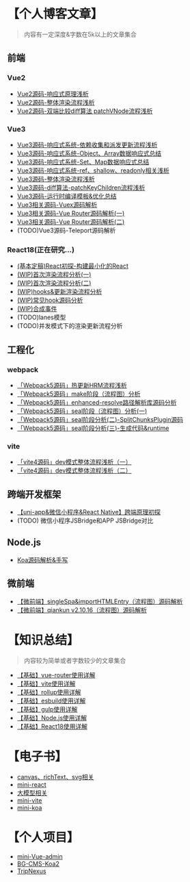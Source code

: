# 【个人博客文章】
> 内容有一定深度&字数在5k以上的文章集合
## 前端
### Vue2
- [Vue2源码-响应式原理浅析](https://juejin.cn/post/7179389498860503099)
- [Vue2源码-整体渲染流程浅析](https://juejin.cn/post/7179782616776704060)
- [Vue2源码-双端比较diff算法 patchVNode流程浅析](https://juejin.cn/post/7179469444945543229)

### Vue3
- [Vue3源码-响应式系统-依赖收集和派发更新流程浅析](https://juejin.cn/post/7177613948907159607)
- [Vue3源码-响应式系统-Object、Array数据响应式总结](https://juejin.cn/post/7176490314419421239)
- [Vue3源码-响应式系统-Set、Map数据响应式总结](https://juejin.cn/post/7176681565051682873)
- [Vue3源码-响应式系统-ref、shallow、readonly相关浅析](https://juejin.cn/post/7177178450287919162)
- [Vue3源码-整体渲染流程浅析](https://juejin.cn/post/7179851550943084603)
- [Vue3源码-diff算法-patchKeyChildren流程浅析](https://juejin.cn/post/7179469444945543229)
- [Vue3源码-运行时编译模板&优化总结](https://juejin.cn/post/7229470524219899965)
- [Vue3相关源码-Vuex源码解析](https://juejin.cn/post/7228959271605944380)
- [Vue3相关源码-Vue Router源码解析(一)](https://juejin.cn/post/7215967109184503864)
- [Vue3相关源码-Vue Router源码解析(二)](https://juejin.cn/post/7215967453931077692)
- (TODO)Vue3源码-Teleport源码解析


### React18(正在研究...)
- [(基本定稿)React初探-构建最小化的React](https://github.com/wbccb/mini-react/blob/main/docs/1-%E5%89%8D%E7%BD%AE%E7%9F%A5%E8%AF%86%26%E5%8E%9F%E7%90%86%E5%88%9D%E6%8E%A2/0-(WIP)React%E5%88%9D%E6%8E%A2-%E6%9E%84%E5%BB%BA%E6%9C%80%E5%B0%8F%E5%8C%96%E7%9A%84React.md)
- [(WIP)首次渲染流程分析(一)](https://github.com/wbccb/mini-react/blob/main/docs/3-%E6%BA%90%E7%A0%81%E8%A7%A3%E6%9E%90/1.(WIP)%E9%A6%96%E6%AC%A1%E6%B8%B2%E6%9F%93%E6%B5%81%E7%A8%8B%E5%88%86%E6%9E%90(%E4%B8%80).md)
- [(WIP)首次渲染流程分析(二)](https://github.com/wbccb/mini-react/blob/main/docs/3-%E6%BA%90%E7%A0%81%E8%A7%A3%E6%9E%90/2.(WIP)%E9%A6%96%E6%AC%A1%E6%B8%B2%E6%9F%93%E6%B5%81%E7%A8%8B%E5%88%86%E6%9E%90(%E4%BA%8C).md)
- [(WIP)hooks&更新渲染流程分析](https://github.com/wbccb/mini-react/blob/main/docs/3-%E6%BA%90%E7%A0%81%E8%A7%A3%E6%9E%90/3.(WIP)hooks%26%E6%9B%B4%E6%96%B0%E6%B8%B2%E6%9F%93%E6%B5%81%E7%A8%8B%E5%88%86%E6%9E%90.md)
- [(WIP)常见hook源码分析](https://github.com/wbccb/mini-react/blob/main/docs/3-%E6%BA%90%E7%A0%81%E8%A7%A3%E6%9E%90/4.(WIP)%E5%B8%B8%E8%A7%81hook%E6%BA%90%E7%A0%81%E5%88%86%E6%9E%90.md)
- [(WIP)合成事件](https://github.com/wbccb/mini-react/blob/main/docs/3-%E6%BA%90%E7%A0%81%E8%A7%A3%E6%9E%90/5.(WIP)%E5%90%88%E6%88%90%E4%BA%8B%E4%BB%B6.md)
- (TODO)lanes模型
- (TODO)并发模式下的渲染更新流程分析

## 工程化
### webpack
- [「Webpack5源码」热更新HRM流程浅析](https://segmentfault.com/a/1190000042587412)
- [「Webpack5源码」make阶段（流程图）分析](https://segmentfault.com/a/1190000043759679)
- [「Webpack5源码」enhanced-resolve路径解析库源码分析](https://segmentfault.com/a/1190000043759683)
- [「Webpack5源码」seal阶段（流程图）分析(一)](https://segmentfault.com/a/1190000043813899)
- [「Webpack5源码」seal阶段分析(二)-SplitChunksPlugin源码](https://segmentfault.com/a/1190000043845501)
- [「Webpack5源码」seal阶段分析(三)-生成代码&runtime](https://segmentfault.com/a/1190000043857275)

### vite
- [「vite4源码」dev模式整体流程浅析（一）](https://segmentfault.com/a/1190000043673403)
- [「vite4源码」dev模式整体流程浅析（二）](https://segmentfault.com/a/1190000043674823)


## 跨端开发框架
- [【uni-app&微信小程序&React Native】跨端原理初探](https://segmentfault.com/a/1190000043700260)
- (TODO) 微信小程序JSBridge和APP JSBridge对比

## Node.js
- [Koa源码解析&手写](https://segmentfault.com/a/1190000043960744)


## 微前端
- [【微前端】singleSpa&importHTMLEntry（流程图）源码解析](https://segmentfault.com/a/1190000046551036)
- [【微前端】qiankun v2.10.16（流程图）源码解析](https://segmentfault.com/a/1190000046556795)

# 【知识总结】
> 内容较为简单或者字数较少的文章集合
- [【基础】vue-router使用详解](https://github.com/wbccb/Frontend-Articles/issues/5)
- [【基础】vite使用详解](https://github.com/wbccb/Frontend-Articles/issues/6)
- [【基础】rollup使用详解](https://github.com/wbccb/Frontend-Articles/issues/7)
- [【基础】esbuild使用详解](https://github.com/wbccb/Frontend-Articles/issues/8)
- [【基础】gulp使用详解](https://github.com/wbccb/Frontend-Articles/issues/9)
- [【基础】Node.js使用详解](https://github.com/wbccb/Frontend-Articles/issues/11)
- [【基础】React18使用详解](https://github.com/wbccb/Frontend-Articles/issues/13)


# 【电子书】
- [canvas、richText、svg相关](https://github.com/wbccb/canvas-web3D)
- [mini-react](https://github.com/wbccb/mini-react)
- [大模型相关](https://github.com/wbccb/llm-study)
- [mini-vite](https://github.com/wbccb/mini-vite)
- [mini-koa](https://github.com/wbccb/mini-koa)


# 【个人项目】
- [mini-Vue-admin](https://github.com/wbccb/mini-Vue-admin)
- [BG-CMS-Koa2](https://github.com/wbccb/BG-CMS-Koa2)
- [TripNexus](https://github.com/wbccb/trip-nexus)